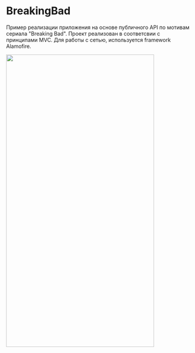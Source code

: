 # BreakingBad

Пример реализации приложения на основе публичного API по мотивам сериала "Breaking Bad".
Проект реализован в соответсвии с принципами MVC. 
Для работы с сетью, используется framework Alamofire.

<img src="![Simulator Screen Shot - iPhone 14 Pro - 2022-10-15 at 17 10 42](https://user-images.githubusercontent.com/104350118/195986138-819fb2de-b016-4283-aae1-9299326a3c5d.png)" width="400" height="790"> 

